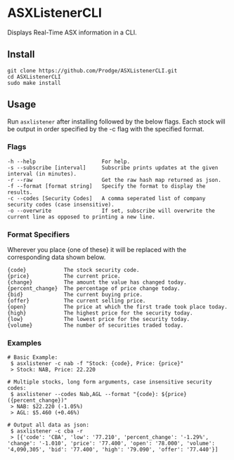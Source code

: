 # ASXListenerCLI
Displays Real-Time ASX information in a CLI.

## Install
```
git clone https://github.com/Prodge/ASXListenerCLI.git
cd ASXListenerCLI
sudo make install
```

## Usage
Run `asxlistener` after installing followed by the below flags.
Each stock will be output in order specified by the -c flag with the specified format.

### Flags
```
-h --help                     For help.
-s --subscribe [interval]     Subscribe prints updates at the given interval (in minutes).
-r --raw                      Get the raw hash map returned as json.
-f --format [format string]   Specify the format to display the results.
-c --codes [Security Codes]   A comma seperated list of company security codes (case insensitive).
-o --overwrite                If set, subscribe will overwrite the current line as opposed to printing a new line.
```

### Format Specifiers
Wherever you place {one of these} it will be replaced with the corresponding data shown below.
```
{code}            The stock security code.
{price}           The current price.
{change}          The amount the value has changed today.
{percent_change}  The percentage of price change today.
{bid}             The current buying price.
{offer}           The current selling price.
{open}            The price at which the first trade took place today.
{high}            The highest price for the security today.
{low}             The lowest price for the security today.
{volume}          The number of securities traded today.

```

### Examples
```
# Basic Example:
 $ asxlistener -c nab -f "Stock: {code}, Price: {price}"
 > Stock: NAB, Price: 22.220

# Multiple stocks, long form arguments, case insensitive security codes:
 $ asxlistener --codes Nab,AGL --format "{code}: ${price} ({percent_change})"
 > NAB: $22.220 (-1.05%)
 > AGL: $5.460 (+0.46%)

# Output all data as json:
 $ asxlistener -c cba -r
 > [{'code': 'CBA', 'low': '77.210', 'percent_change': '-1.29%', 'change': '-1.010', 'price': '77.400', 'open': '78.000', 'volume': '4,090,305', 'bid': '77.400', 'high': '79.090', 'offer': '77.440'}]
```
